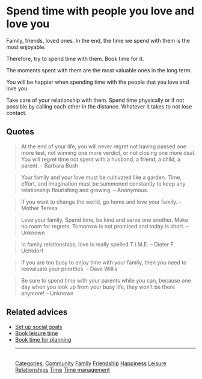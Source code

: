 # Spend time with people you love and love you

Family, friends, loved ones. In the end, the time we spend with them is the most enjoyable.

Therefore, try to spend time with them. Book time for it.

The moments spent with them are the most valuable ones in the long term.

You will be happier when spending time with the people that you love and love you.

Take care of your relationship with them. Spend time physically or if not possible by calling each other in the distance. Whatever it takes to not lose contact.

## Quotes

> At the end of your life, you will never regret not having passed one more test, not winning one more verdict, or not closing one more deal. You will regret time not spent with a husband, a friend, a child, a parent. – Barbara Bush

> Your family and your love must be cultivated like a garden. Time, effort, and imagination must be summoned constantly to keep any relationship flourishing and growing. – Anonymous.

> If you want to change the world, go home and love your family. – Mother Teresa

> Love your family. Spend time, be kind and serve one another. Make no room for regrets. Tomorrow is not promised and today is short. – Unknown

> In family relationships, love is really spelled T.I.M.E. – Dieter F. Uchtdorf

> If you are too busy to enjoy time with your family, then you need to reevaluate your priorities. – Dave Willis

> Be sure to spend time with your parents while you can, because one day when you look up from your busy life, they won't be there anymore! – Unknown


## Related advices

- [Set up social goals](Set%20up%20social%20goals/index.md)
- [Book leisure time](Book%20leisure%20time/index.md)
- [Book time for planning](Book%20time%20for%20planning/index.md)<hr/><br/>[Categories:](Categories/index.md) [Community](Categories/Community.md) [Family](Categories/Family.md) [Friendship](Categories/Friendship.md) [Happiness](Categories/Happiness.md) [Leisure](Categories/Leisure.md) [Relationships](Categories/Relationships.md) [Time](Categories/Time.md) [Time management](Categories/Time%20management.md)